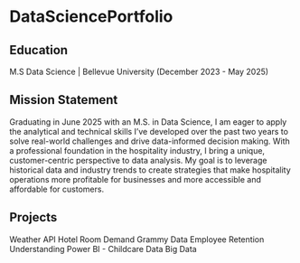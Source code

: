 # DataSciencePortfolio
## Education
M.S Data Science | Bellevue University (December 2023 - May 2025)

## Mission Statement
Graduating in June 2025 with an M.S. in Data Science, I am eager to apply the analytical and technical skills I’ve developed over the past two years to solve real-world challenges and drive data-informed decision making. With a professional foundation in the hospitality industry, I bring a unique, customer-centric perspective to data analysis. My goal is to leverage historical data and industry trends to create strategies that make hospitality operations more profitable for businesses and more accessible and affordable for customers.

## Projects
Weather API
Hotel Room Demand
Grammy Data
Employee Retention
Understanding Power BI - Childcare Data
Big Data
